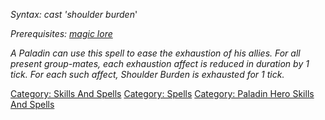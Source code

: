 *Syntax: cast 'shoulder burden*'

*Prerequisites: [magic lore](Magic_Lore "wikilink")*

*A Paladin can use this spell to ease the exhaustion of his allies. For
all present group-mates, each exhaustion affect is reduced in duration
by 1 tick. For each such affect, Shoulder Burden is exhausted for 1
tick.*

[Category: Skills And Spells](Category:_Skills_And_Spells "wikilink")
[Category: Spells](Category:_Spells "wikilink") [Category: Paladin Hero
Skills And Spells](Category:_Paladin_Hero_Skills_And_Spells "wikilink")

